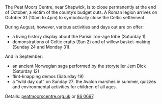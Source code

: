 The Peat Moors Centre, near Shapwick,
is to close permanently at the end of
October, a victim of the county’s budget
cuts. A Roman legion arrives on October
31 (10am to 4pm) to symbolically close
the Celtic settlement.

During August, however, various
activities and days out are on offer:

- a living history display about the Parisii
  iron-age tribe (Saturday 1)
- demonstrations of Celtic crafts (Sun 2)
  and of willow basket-making (Sunday 24
  and Monday 31).

And in September:

- an ancient Norwegian saga performed
  by the storyteller Jem Dick (Saturday 12)
- flint-knapping demos (Saturday 19)
- a “wild day out” on Sunday 27: the
  Avalon marshes in summer, quizzes and
  environmental activities for children of
  all ages.

Details: [peatmoorscentre.org.uk](http://peatmoorscentre.org.uk) or
[86 0697](tel:+441458860697).
